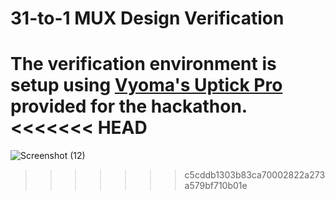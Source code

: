 # 31-to-1 MUX Design Verification

The verification environment is setup using [Vyoma's Uptick Pro](https://vyomasystems.com) provided for the hackathon.
<<<<<<< HEAD
=======

![Screenshot (12)](https://user-images.githubusercontent.com/47589022/182037448-29546b61-cf83-4c9a-be21-8dd3ec8ea6f7.png)


>>>>>>> c5cddb1303b83ca70002822a273a579bf710b01e

